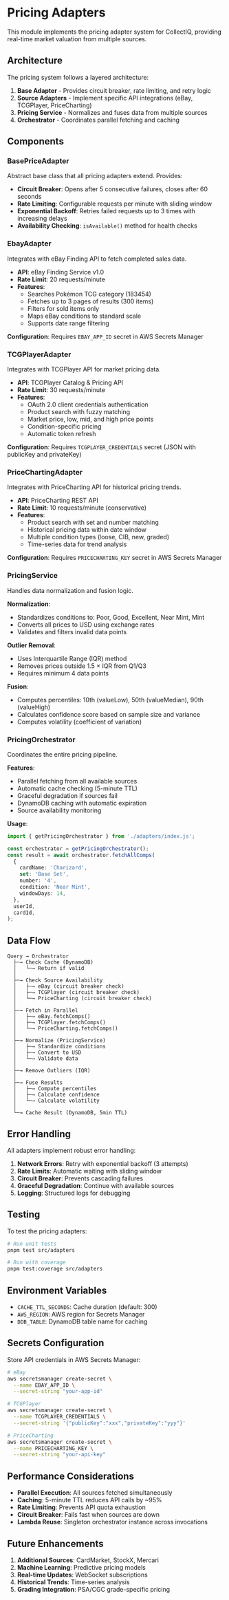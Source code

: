# Pricing Adapters

This module implements the pricing adapter system for CollectIQ, providing real-time market valuation from multiple sources.

## Architecture

The pricing system follows a layered architecture:

1. **Base Adapter** - Provides circuit breaker, rate limiting, and retry logic
2. **Source Adapters** - Implement specific API integrations (eBay, TCGPlayer, PriceCharting)
3. **Pricing Service** - Normalizes and fuses data from multiple sources
4. **Orchestrator** - Coordinates parallel fetching and caching

## Components

### BasePriceAdapter

Abstract base class that all pricing adapters extend. Provides:

- **Circuit Breaker**: Opens after 5 consecutive failures, closes after 60 seconds
- **Rate Limiting**: Configurable requests per minute with sliding window
- **Exponential Backoff**: Retries failed requests up to 3 times with increasing delays
- **Availability Checking**: `isAvailable()` method for health checks

### EbayAdapter

Integrates with eBay Finding API to fetch completed sales data.

- **API**: eBay Finding Service v1.0
- **Rate Limit**: 20 requests/minute
- **Features**:
  - Searches Pokémon TCG category (183454)
  - Fetches up to 3 pages of results (300 items)
  - Filters for sold items only
  - Maps eBay conditions to standard scale
  - Supports date range filtering

**Configuration**: Requires `EBAY_APP_ID` secret in AWS Secrets Manager

### TCGPlayerAdapter

Integrates with TCGPlayer API for market pricing data.

- **API**: TCGPlayer Catalog & Pricing API
- **Rate Limit**: 30 requests/minute
- **Features**:
  - OAuth 2.0 client credentials authentication
  - Product search with fuzzy matching
  - Market price, low, mid, and high price points
  - Condition-specific pricing
  - Automatic token refresh

**Configuration**: Requires `TCGPLAYER_CREDENTIALS` secret (JSON with publicKey and privateKey)

### PriceChartingAdapter

Integrates with PriceCharting API for historical pricing trends.

- **API**: PriceCharting REST API
- **Rate Limit**: 10 requests/minute (conservative)
- **Features**:
  - Product search with set and number matching
  - Historical pricing data within date window
  - Multiple condition types (loose, CIB, new, graded)
  - Time-series data for trend analysis

**Configuration**: Requires `PRICECHARTING_KEY` secret in AWS Secrets Manager

### PricingService

Handles data normalization and fusion logic.

**Normalization**:

- Standardizes conditions to: Poor, Good, Excellent, Near Mint, Mint
- Converts all prices to USD using exchange rates
- Validates and filters invalid data points

**Outlier Removal**:

- Uses Interquartile Range (IQR) method
- Removes prices outside 1.5 × IQR from Q1/Q3
- Requires minimum 4 data points

**Fusion**:

- Computes percentiles: 10th (valueLow), 50th (valueMedian), 90th (valueHigh)
- Calculates confidence score based on sample size and variance
- Computes volatility (coefficient of variation)

### PricingOrchestrator

Coordinates the entire pricing pipeline.

**Features**:

- Parallel fetching from all available sources
- Automatic cache checking (5-minute TTL)
- Graceful degradation if sources fail
- DynamoDB caching with automatic expiration
- Source availability monitoring

**Usage**:

```typescript
import { getPricingOrchestrator } from './adapters/index.js';

const orchestrator = getPricingOrchestrator();
const result = await orchestrator.fetchAllComps(
  {
    cardName: 'Charizard',
    set: 'Base Set',
    number: '4',
    condition: 'Near Mint',
    windowDays: 14,
  },
  userId,
  cardId,
);
```

## Data Flow

```
Query → Orchestrator
  ├─→ Check Cache (DynamoDB)
  │   └─→ Return if valid
  │
  ├─→ Check Source Availability
  │   ├─→ eBay (circuit breaker check)
  │   ├─→ TCGPlayer (circuit breaker check)
  │   └─→ PriceCharting (circuit breaker check)
  │
  ├─→ Fetch in Parallel
  │   ├─→ eBay.fetchComps()
  │   ├─→ TCGPlayer.fetchComps()
  │   └─→ PriceCharting.fetchComps()
  │
  ├─→ Normalize (PricingService)
  │   ├─→ Standardize conditions
  │   ├─→ Convert to USD
  │   └─→ Validate data
  │
  ├─→ Remove Outliers (IQR)
  │
  ├─→ Fuse Results
  │   ├─→ Compute percentiles
  │   ├─→ Calculate confidence
  │   └─→ Calculate volatility
  │
  └─→ Cache Result (DynamoDB, 5min TTL)
```

## Error Handling

All adapters implement robust error handling:

1. **Network Errors**: Retry with exponential backoff (3 attempts)
2. **Rate Limits**: Automatic waiting with sliding window
3. **Circuit Breaker**: Prevents cascading failures
4. **Graceful Degradation**: Continue with available sources
5. **Logging**: Structured logs for debugging

## Testing

To test the pricing adapters:

```bash
# Run unit tests
pnpm test src/adapters

# Run with coverage
pnpm test:coverage src/adapters
```

## Environment Variables

- `CACHE_TTL_SECONDS`: Cache duration (default: 300)
- `AWS_REGION`: AWS region for Secrets Manager
- `DDB_TABLE`: DynamoDB table name for caching

## Secrets Configuration

Store API credentials in AWS Secrets Manager:

```bash
# eBay
aws secretsmanager create-secret \
  --name EBAY_APP_ID \
  --secret-string "your-app-id"

# TCGPlayer
aws secretsmanager create-secret \
  --name TCGPLAYER_CREDENTIALS \
  --secret-string '{"publicKey":"xxx","privateKey":"yyy"}'

# PriceCharting
aws secretsmanager create-secret \
  --name PRICECHARTING_KEY \
  --secret-string "your-api-key"
```

## Performance Considerations

- **Parallel Execution**: All sources fetched simultaneously
- **Caching**: 5-minute TTL reduces API calls by ~95%
- **Rate Limiting**: Prevents API quota exhaustion
- **Circuit Breaker**: Fails fast when sources are down
- **Lambda Reuse**: Singleton orchestrator instance across invocations

## Future Enhancements

1. **Additional Sources**: CardMarket, StockX, Mercari
2. **Machine Learning**: Predictive pricing models
3. **Real-time Updates**: WebSocket subscriptions
4. **Historical Trends**: Time-series analysis
5. **Grading Integration**: PSA/CGC grade-specific pricing
